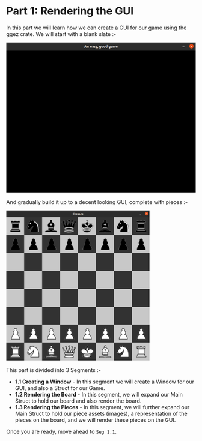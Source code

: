 # Part 1: Rendering the GUI
In this part we will learn how we can create a GUI for our game using the ggez crate. We will start
with a blank slate :-
<p>
    <img height="400" src="../imgs/blank_slate.png">
</p>
And gradually build it up to a decent looking GUI, complete with pieces :-
<p>
    <img height="400" src="../imgs/gui.png">
</p>

This part is divided into 3 Segments :-
- **1.1 Creating a Window** - In this segment we will create a Window for our GUI, and also a Struct for our Game.
- **1.2 Rendering the Board** - In this segment, we will expand our Main Struct to hold our board and also render the board.
- **1.3 Rendering the Pieces** - In this segment, we will further expand our Main Struct to hold our piece assets (images), a representation of the pieces on the board, and we will render these pieces on the GUI.

Once you are ready, move ahead to `Seg 1.1`.
